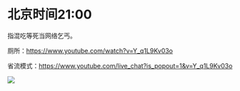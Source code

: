 # 北京时间21:00

指混吃等死当网络乞丐。

厕所：https://www.youtube.com/watch?v=Y_q1L9Kv03o

省流模式：https://www.youtube.com/live_chat?is_popout=1&v=Y_q1L9Kv03o

<img src="https://img.nga.178.com/attachments/mon_202106/03/7nQ2o-6uyrZ13T3cSgg-mg.png"></img>